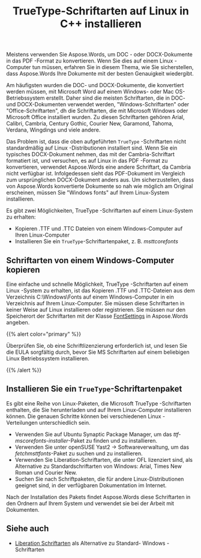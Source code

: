 ﻿---
title: TrueType-Schriftarten auf Linux in C++ installieren
second_title: Aspose.Words für C++
articleTitle: TrueType Schriftarten auf Linux installieren
linktitle: TrueType Schriftarten auf Linux installieren
description: "Aspose.Words für C++ ermöglicht das Rendern eines mit Microsoft Word erstellten Dokuments auf einem Linux-Computer mit der besten Genauigkeit. Kopieren Sie dazu Schriftartendateien von einem Windows-Computer oder installieren Sie ein `TrueType`-Schriftartenpaket auf Ihrem Linux-Computer."
type: docs
weight: 20
url: /de/cpp/install-truetype-fonts-on-linux/
---

Meistens verwenden Sie Aspose.Words, um DOC - oder DOCX-Dokumente in das PDF -Format zu konvertieren. Wenn Sie dies auf einem Linux -Computer tun müssen, erfahren Sie in diesem Thema, wie Sie sicherstellen, dass Aspose.Words Ihre Dokumente mit der besten Genauigkeit wiedergibt.

Am häufigsten wurden die DOC- und DOCX-Dokumente, die konvertiert werden müssen, mit Microsoft Word auf einem Windows- oder Mac OS-Betriebssystem erstellt. Daher sind die meisten Schriftarten, die in DOC- und DOCX-Dokumenten verwendet werden, "Windows-Schriftarten" oder "Office-Schriftarten", dh die Schriftarten, die mit Microsoft Windows oder Microsoft Office installiert wurden. Zu diesen Schriftarten gehören Arial, Calibri, Cambria, Century Gothic, Courier New, Garamond, Tahoma, Verdana, Wingdings und viele andere.

Das Problem ist, dass die oben aufgeführten `TrueType` -Schriftarten nicht standardmäßig auf Linux -Distributionen installiert sind. Wenn Sie ein typisches DOCX-Dokument nehmen, das mit der Cambria-Schriftart formatiert ist, und versuchen, es auf Linux in das PDF -Format zu konvertieren, verwendet Aspose.Words eine andere Schriftart, da Cambria nicht verfügbar ist. Infolgedessen sieht das PDF-Dokument im Vergleich zum ursprünglichen DOCX-Dokument anders aus. Um sicherzustellen, dass von Aspose.Words konvertierte Dokumente so nah wie möglich am Original erscheinen, müssen Sie "Windows fonts" auf Ihrem Linux-System installieren.

Es gibt zwei Möglichkeiten, TrueType -Schriftarten auf einem Linux-System zu erhalten:

- Kopieren .TTF und .TTC Dateien von einem Windows-Computer auf Ihren Linux-Computer
- Installieren Sie ein `TrueType`-Schriftartenpaket, z. B. *msttcorefonts*

## Schriftarten von einem Windows-Computer kopieren

Eine einfache und schnelle Möglichkeit, TrueType -Schriftarten auf einem Linux -System zu erhalten, ist das Kopieren .TTF und .TTC-Dateien aus dem Verzeichnis C:\Windows\Fonts auf einem Windows-Computer in ein Verzeichnis auf Ihrem Linux-Computer. Sie müssen diese Schriftarten in keiner Weise auf Linux installieren oder registrieren. Sie müssen nur den Speicherort der Schriftarten mit der Klasse [FontSettings](https://reference.aspose.com/words/cpp/class/aspose.words.fonts.font_settings) in Aspose.Words angeben.

{{% alert color="primary" %}}

Überprüfen Sie, ob eine Schriftlizenzierung erforderlich ist, und lesen Sie die EULA sorgfältig durch, bevor Sie MS Schriftarten auf einem beliebigen Linux Betriebssystem installieren.

{{% /alert %}}

## Installieren Sie ein `TrueType`-Schriftartenpaket

Es gibt eine Reihe von Linux-Paketen, die Microsoft TrueType -Schriftarten enthalten, die Sie herunterladen und auf Ihrem Linux-Computer installieren können. Die genauen Schritte können bei verschiedenen Linux -Verteilungen unterschiedlich sein.

- Verwenden Sie auf Ubuntu Synaptic Package Manager, um das *ttf-mscorefonts-installer*-Paket zu finden und zu installieren.
- Verwenden Sie unter openSUSE Yast2 → Softwareverwaltung, um das *fetchmsttfonts*-Paket zu suchen und zu installieren.
- Verwenden Sie Liberation-Schriftarten, die unter OFL lizenziert sind, als Alternative zu Standardschriftarten von Windows: Arial, Times New Roman und Courier New.
- Suchen Sie nach Schriftpaketen, die für andere Linux-Distributionen geeignet sind, in der verfügbaren Dokumentation im Internet.

Nach der Installation des Pakets findet Aspose.Words diese Schriftarten in den Ordnern auf Ihrem System und verwendet sie bei der Arbeit mit Dokumenten.

## Siehe auch

- [Liberation Schriftarten](https://github.com/liberationfonts) als Alternative zu Standard- Windows -Schriftarten
